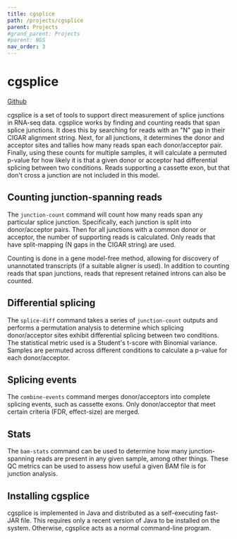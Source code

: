 ```yaml
---
title: cgsplice
path: /projects/cgsplice
parent: Projects
#grand_parent: Projects
#parent: NGS
nav_order: 3
---
```


# cgsplice
[Github](https://github.com/compgen-io/cgsplice)

cgsplice is a set of tools to support direct measurement of splice junctions in 
RNA-seq data. cgsplice works by finding and counting reads that span splice junctions. 
It does this by searching for reads with an "N" gap in their CIGAR alignment string. 
Next, for all junctions, it determines the donor and acceptor sites and tallies how 
many reads span each donor/acceptor pair. Finally, using these counts for multiple 
samples, it will calculate a permuted p-value for how likely it is that a given donor 
or acceptor had differential splicing between two conditions. Reads supporting a 
cassette exon, but that don't cross a junction are not included in this model.

## Counting junction-spanning reads

The `junction-count` command will count how many reads span any particular splice
junction. Specifically, each junction is split into donor/acceptor pairs. Then for
all junctions with a common donor or acceptor, the number of supporting reads is
calculated. Only reads that have split-mapping (N gaps in the CIGAR string) are used.

Counting is done in a gene model-free method, allowing for discovery of unannotated
transcripts (if a suitable aligner is used). In addition to counting reads that span
junctions, reads that represent retained introns can also be counted.

## Differential splicing

The `splice-diff` command takes a series of `junction-count` outputs and performs a 
permutation analysis to determine which splicing donor/acceptor sites exhibit differential
splicing between two conditions. The statistical metric used is a Student's t-score with
Binomial variance. Samples are permuted across different conditions to calculate a p-value
for each donor/acceptor.

## Splicing events

The `combine-events` command merges donor/acceptors into complete splicing events, such
as cassette exons. Only donor/acceptor that meet certain criteria (FDR, effect-size)
are merged.

## Stats

The `bam-stats` command can be used to determine how many junction-spanning reads are
present in any given sample, among other things. These QC metrics can be used to assess
how useful a given BAM file is for junction analysis.

## Installing cgsplice

cgsplice is implemented in Java and distributed as a self-executing fast-JAR file. This 
requires only a recent version of Java to be installed on the system. Otherwise, cgsplice
acts as a normal command-line program.

